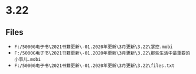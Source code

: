 # 3.22

## Files

- `F:/5000G电子书\2021书籍更新\-01.2020年更新\3月更新\3.22\掌控.mobi`
- `F:/5000G电子书\2021书籍更新\-01.2020年更新\3月更新\3.22\那些生活中最重要的小事儿.mobi`
- `F:/5000G电子书\2021书籍更新\-01.2020年更新\3月更新\3.22\files.txt`
